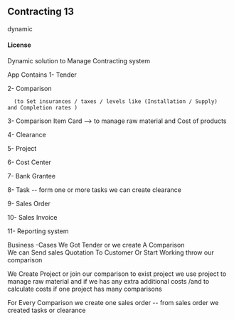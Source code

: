## Contracting 13

dynamic

#### License

Dynamic solution to Manage Contracting system 

App Contains 
1- Tender 

2- Comparison 

      (to Set insurances / taxes / levels like (Installation / Supply)  and Completion rates )

3- Comparison Item Card  --> to manage raw material and Cost of products 

4- Clearance

5- Project

6- Cost Center 

7- Bank Grantee 

8- Task -- form one or more tasks we can create clearance 

9- Sales Order 

10- Sales Invoice 

11- Reporting system 


Business -Cases 
We Got  Tender or we create A Comparison  
We can Send sales Quotation To Customer Or Start Working throw our comparison 

We Create Project or join our comparison to exist project 
we use project to manage raw material  and if we has any extra additional costs /and to calculate costs if one project has many comparisons 

For Every Comparison we create one sales order -- 
from sales order we created tasks or clearance 





